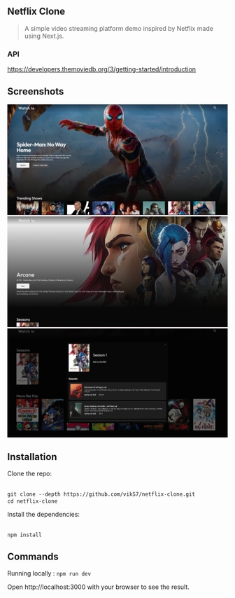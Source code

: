 ## Netflix Clone

> A simple video streaming platform demo inspired by Netflix made using Next.js.

### API
https://developers.themoviedb.org/3/getting-started/introduction

## Screenshots

![homepage](public/homepage.png)
![show](public/show.png)
![season](public/seasons.png)

## Installation

Clone the repo:

```

git clone --depth https://github.com/vikS7/netflix-clone.git
cd netflix-clone

```
Install the dependencies:

```

npm install

```

## Commands 

Running locally :  ``npm run dev``

Open http://localhost:3000 with your browser to see the result.
